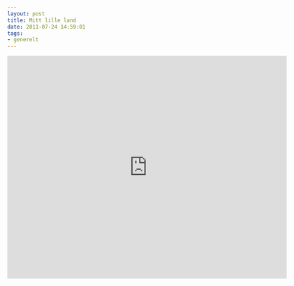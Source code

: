 ```yaml
---
layout: post
title: Mitt lille land
date: 2011-07-24 14:59:01
tags: 
- generelt
---
```


<iframe width="640" height="510" src="http://www.youtube.com/embed/0_9BTHcpssM?rel=0" frameborder="0" allowfullscreen="allowfullscreen"></iframe>